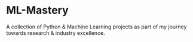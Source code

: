 # ML-Mastery
A collection of Python &amp; Machine Learning projects as part of my journey towards research &amp; industry excellence.
